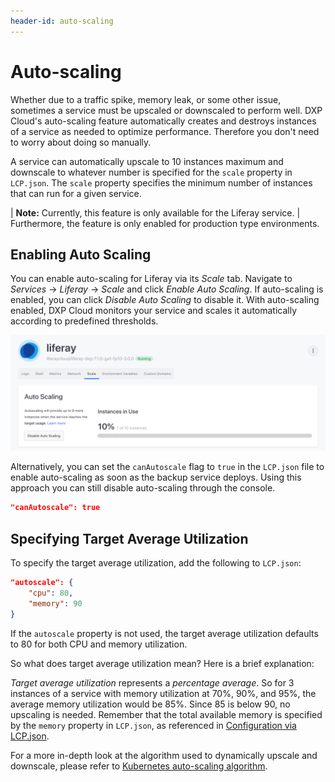 ```yaml
---
header-id: auto-scaling
---
```


# Auto-scaling

Whether due to a traffic spike, memory leak, or some other issue, sometimes a 
service must be upscaled or downscaled to perform well. DXP Cloud's auto-scaling 
feature automatically creates and destroys instances of a service as needed to 
optimize performance. Therefore you don't need to worry about doing so manually. 

A service can automatically upscale to 10 instances maximum and downscale to 
whatever number is specified for the `scale` property in `LCP.json`. The `scale` 
property specifies the minimum number of instances that can run for a given 
service.

| **Note:** Currently, this feature is only available for the Liferay service. 
| Furthermore, the feature is only enabled for production type environments. 

## Enabling Auto Scaling

You can enable auto-scaling for Liferay via its *Scale* tab. Navigate to 
*Services* &rarr; *Liferay* &rarr; *Scale* and click *Enable Auto Scaling*. If 
auto-scaling is enabled, you can click *Disable Auto Scaling* to disable it. 
With auto-scaling enabled, DXP Cloud monitors your service and scales it 
automatically according to predefined thresholds. 

![Figure 1: Enable or disable auto-scaling from your service's Scale tab.](../../images/auto-scaling.png)

Alternatively, you can set the `canAutoscale` flag to `true` in the `LCP.json` 
file to enable auto-scaling as soon as the backup service deploys. Using this 
approach you can still disable auto-scaling through the console. 

```json
"canAutoscale": true
```

## Specifying Target Average Utilization

To specify the target average utilization, add the following to `LCP.json`: 

```json
"autoscale": {
    "cpu": 80,
    "memory": 90
}
```

If the `autoscale` property is not used, the target average utilization defaults 
to 80 for both CPU and memory utilization. 

So what does target average utilization mean? Here is a brief explanation: 

*Target average utilization* represents a *percentage average*. So for 3 
instances of a service with memory utilization at 70%, 90%, and 95%, the average 
memory utilization would be 85%. Since 85 is below 90, no upscaling is needed. 
Remember that the total available memory is specified by the `memory` property 
in `LCP.json`, as referenced in 
[Configuration via LCP.json](/docs/-/knowledge_base/dxp-cloud/configuration-via-lcp-json). 

For a more in-depth look at the algorithm used to dynamically upscale and 
downscale, please refer to 
[Kubernetes auto-scaling algorithm](https://kubernetes.io/docs/tasks/run-application/horizontal-pod-autoscale/#algorithm-details). 
